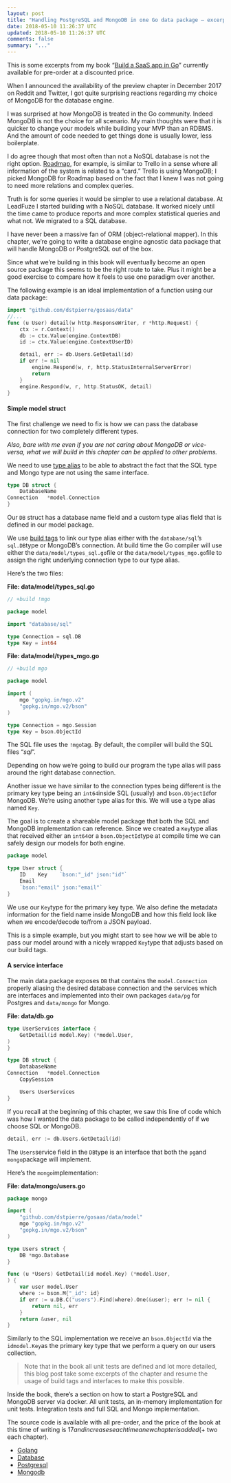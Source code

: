 ```yaml
---
layout: post
title: "Handling PostgreSQL and MongoDB in one Go data package — excerpt from my book."
date: 2018-05-10 11:26:37 UTC
updated: 2018-05-10 11:26:37 UTC
comments: false
summary: "..."
---
```


This is some excerpts from my book “[Build a SaaS app in
Go](https://buildsaasappingo.com/)” currently available for pre-order at a
discounted price.

When I announced the availability of the preview chapter in December 2017 on
Reddit and Twitter, I got quite surprising reactions regarding my choice of
MongoDB for the database engine.

I was surprised at how MongoDB is treated in the Go community. Indeed MongoDB is
not the choice for all scenario. My main thoughts were that it is quicker to
change your models while building your MVP than an RDBMS. And the amount of code
needed to get things done is usually lower, less boilerplate.

I do agree though that most often than not a NoSQL database is not the right
option. [Roadmap](https://roadmap.space/), for example, is similar to Trello in
a sense where all information of the system is related to a “card.” Trello is
using MongoDB; I picked MongoDB for Roadmap based on the fact that I knew I was
not going to need more relations and complex queries.

Truth is for some queries it would be simpler to use a relational database. At
LeadFuze I started building with a NoSQL database. It worked nicely until the
time came to produce reports and more complex statistical queries and what not.
We migrated to a SQL database.

I have never been a massive fan of ORM (object-relational mapper). In this
chapter, we’re going to write a database engine agnostic data package that will
handle MongoDB or PostgreSQL out of the box.

Since what we’re building in this book will eventually become an open source
package this seems to be the right route to take. Plus it might be a good
exercise to compare how it feels to use one paradigm over another.

The following example is an ideal implementation of a function using our data
package:

```go
import "github.com/dstpierre/gosaas/data"
//...
func (u User) detail(w http.ResponseWriter, r *http.Request) {
	ctx := r.Context()
	db := ctx.Value(engine.ContextDB)
	id := ctx.Value(engine.ContextUserID)

	detail, err := db.Users.GetDetail(id)
	if err != nil 
		engine.Respond(w, r, http.StatusInternalServerError)
		return
	}
	engine.Respond(w, r, http.StatusOK, detail)
}
```
#### Simple model struct

The first challenge we need to fix is how we can pass the database connection
for two completely different types.

*Also, bare with me even if you are not caring about MongoDB or vice-versa, what
we will build in this chapter can be applied to other problems.*

We need to use [type alias](https://golang.org/doc/go1.9) to be able to abstract
the fact that the SQL type and Mongo type are not using the same interface.

```go
type DB struct {
	DatabaseName 
Connection   *model.Connection
}
```

Our `DB` struct has a database name field and a custom type alias field that is
defined in our model package.

We use [build tags](https://golang.org/pkg/go/build/) to link our type alias
either with the `database/sql`’s `sql.DB`type or MongoDB’s connection. At build
time the Go compiler will use either the `data/model/types_sql.go`file or the
`data/model/types_mgo.go`file to assign the right underlying connection type to
our type alias.

Here’s the two files:

**File: data/model/types_sql.go**

```go
// +build !mgo

package model

import "database/sql"

type Connection = sql.DB
type Key = int64
```

**File: data/model/types_mgo.go**

```go
// +build mgo

package model

import (
	mgo "gopkg.in/mgo.v2"
	"gopkg.in/mgo.v2/bson"
)

type Connection = mgo.Session
type Key = bson.ObjectId
```

The SQL file uses the `!mgo`tag. By default, the compiler will build the SQL
files “_sql_”.

Depending on how we’re going to build our program the type alias will pass
around the right database connection.

Another issue we have similar to the connection types being different is the
primary key type being an `int64`inside SQL (usually) and `bson.ObjectId`for
MongoDB. We’re using another type alias for this. We will use a type alias named
`Key`.

The goal is to create a shareable model package that both the SQL and MongoDB
implementation can reference. Since we created a `Key`type alias that received
either an `int64`or a `bson.ObjectId`type at compile time we can safely design
our models for both engine.

```go
package model

type User struct {
	ID    Key    `bson:"_id" json:"id"`
	Email 
	`bson:"email" json:"email"`
}
```

We use our `Key`type for the primary key type. We also define the metadata
information for the field name inside MongoDB and how this field look like when
we encode/decode to/from a JSON payload.

This is a simple example, but you might start to see how we will be able to pass
our model around with a nicely wrapped `Key`type that adjusts based on our build
tags.

#### A service interface

The main data package exposes `DB` that contains the `model.Connection` properly
aliasing the desired database connection and the services which are interfaces
and implemented into their own packages `data/pg` for Postgres and `data/mongo`
for Mongo.

**File: data/db.go**

```go
type UserServices interface {
	GetDetail(id model.Key) (*model.User, 
)
}

type DB struct {
	DatabaseName 
Connection   *model.Connection
	CopySession  

	Users UserServices
}
```

If you recall at the beginning of this chapter, we saw this line of code which
was how I wanted the data package to be called independently of if we choose SQL
or MongoDB.

```go
detail, err := db.Users.GetDetail(id)
```

The `Users`service field in the `DB`type is an interface that both the `pg`and
`mongo`package will implement.

Here’s the `mongo`implementation:

**File: data/mongo/users.go**

```go
package mongo

import (
	"github.com/dstpierre/gosaas/data/model"
	mgo "gopkg.in/mgo.v2"
	"gopkg.in/mgo.v2/bson"
)

type Users struct {
	DB *mgo.Database
}

func (u *Users) GetDetail(id model.Key) (*model.User, 
) {
	var user model.User
	where := bson.M{"_id": id}
	if err := u.DB.C("users").Find(where).One(&user); err != nil {
		return nil, err
	}
	return &user, nil
}
```

Similarly to the SQL implementation we receive an `bson.ObjectId` via the
`idmodel.Key`as the primary key type that we perform a query on our users
collection.

> Note that in the book all unit tests are defined and lot more detailed, this
> blog post take some excerpts of the chapter and resume the usage of build tags
and interfaces to make this possible.

Inside the book, there’s a section on how to start a PostgreSQL and MongoDB
server via docker. All unit tests, an in-memory implementation for unit tests.
Integration tests and full SQL and Mongo implementation.

The source code is available with all pre-order, and the price of the book at
this time of writing is $17 and increases each time a new chapter is added (+$
two each chapter).

* [Golang](https://dominicstpierre.com/tagged/golang?source=post)
* [Database](https://dominicstpierre.com/tagged/database?source=post)
* [Postgresql](https://dominicstpierre.com/tagged/postgresql?source=post)
* [Mongodb](https://dominicstpierre.com/tagged/mongodb?source=post)

